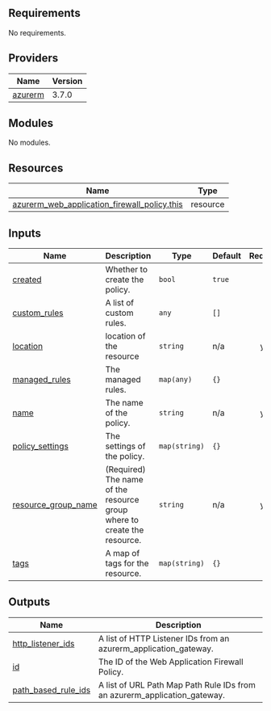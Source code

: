 ## Requirements

No requirements.

## Providers

| Name | Version |
|------|---------|
| <a name="provider_azurerm"></a> [azurerm](#provider\_azurerm) | 3.7.0 |

## Modules

No modules.

## Resources

| Name | Type |
|------|------|
| [azurerm_web_application_firewall_policy.this](https://registry.terraform.io/providers/hashicorp/azurerm/latest/docs/resources/web_application_firewall_policy) | resource |

## Inputs

| Name | Description | Type | Default | Required |
|------|-------------|------|---------|:--------:|
| <a name="input_created"></a> [created](#input\_created) | Whether to create the policy. | `bool` | `true` | no |
| <a name="input_custom_rules"></a> [custom\_rules](#input\_custom\_rules) | A list of custom rules. | `any` | `[]` | no |
| <a name="input_location"></a> [location](#input\_location) | location of the resource | `string` | n/a | yes |
| <a name="input_managed_rules"></a> [managed\_rules](#input\_managed\_rules) | The managed rules. | `map(any)` | `{}` | no |
| <a name="input_name"></a> [name](#input\_name) | The name of the policy. | `string` | n/a | yes |
| <a name="input_policy_settings"></a> [policy\_settings](#input\_policy\_settings) | The settings of the policy. | `map(string)` | `{}` | no |
| <a name="input_resource_group_name"></a> [resource\_group\_name](#input\_resource\_group\_name) | (Required) The name of the resource group where to create the resource. | `string` | n/a | yes |
| <a name="input_tags"></a> [tags](#input\_tags) | A map of tags for the resource. | `map(string)` | `{}` | no |

## Outputs

| Name | Description |
|------|-------------|
| <a name="output_http_listener_ids"></a> [http\_listener\_ids](#output\_http\_listener\_ids) | A list of HTTP Listener IDs from an azurerm\_application\_gateway. |
| <a name="output_id"></a> [id](#output\_id) | The ID of the Web Application Firewall Policy. |
| <a name="output_path_based_rule_ids"></a> [path\_based\_rule\_ids](#output\_path\_based\_rule\_ids) | A list of URL Path Map Path Rule IDs from an azurerm\_application\_gateway. |
